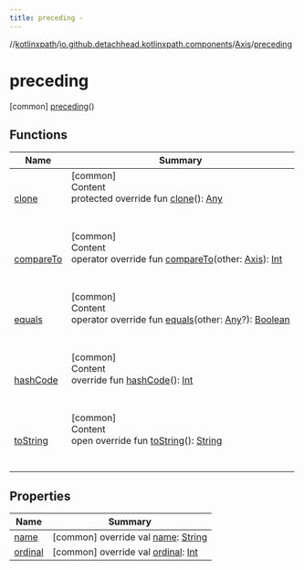 ```yaml
---
title: preceding -
---
```

//[kotlinxpath](../../../index.md)/[io.github.detachhead.kotlinxpath.components](../../index.md)/[Axis](../index.md)/[preceding](index.md)



# preceding  
 [common] [preceding](index.md)()  
  
   


## Functions  
  
|  Name|  Summary| 
|---|---|
| [clone](../following-sibling/index.md#kotlin/Enum/clone/#/PointingToDeclaration/)| [common]  <br>Content  <br>protected override fun [clone](../following-sibling/index.md#kotlin/Enum/clone/#/PointingToDeclaration/)(): [Any](https://kotlinlang.org/api/latest/jvm/stdlib/kotlin/-any/index.html)  <br><br><br>
| [compareTo](../following-sibling/index.md#kotlin/Enum/compareTo/#io.github.detachhead.kotlinxpath.components.Axis/PointingToDeclaration/)| [common]  <br>Content  <br>operator override fun [compareTo](../following-sibling/index.md#kotlin/Enum/compareTo/#io.github.detachhead.kotlinxpath.components.Axis/PointingToDeclaration/)(other: [Axis](../index.md)): [Int](https://kotlinlang.org/api/latest/jvm/stdlib/kotlin/-int/index.html)  <br><br><br>
| [equals](../following-sibling/index.md#kotlin/Enum/equals/#kotlin.Any?/PointingToDeclaration/)| [common]  <br>Content  <br>operator override fun [equals](../following-sibling/index.md#kotlin/Enum/equals/#kotlin.Any?/PointingToDeclaration/)(other: [Any](https://kotlinlang.org/api/latest/jvm/stdlib/kotlin/-any/index.html)?): [Boolean](https://kotlinlang.org/api/latest/jvm/stdlib/kotlin/-boolean/index.html)  <br><br><br>
| [hashCode](../following-sibling/index.md#kotlin/Enum/hashCode/#/PointingToDeclaration/)| [common]  <br>Content  <br>override fun [hashCode](../following-sibling/index.md#kotlin/Enum/hashCode/#/PointingToDeclaration/)(): [Int](https://kotlinlang.org/api/latest/jvm/stdlib/kotlin/-int/index.html)  <br><br><br>
| [toString](../following-sibling/index.md#kotlin/Enum/toString/#/PointingToDeclaration/)| [common]  <br>Content  <br>open override fun [toString](../following-sibling/index.md#kotlin/Enum/toString/#/PointingToDeclaration/)(): [String](https://kotlinlang.org/api/latest/jvm/stdlib/kotlin/-string/index.html)  <br><br><br>


## Properties  
  
|  Name|  Summary| 
|---|---|
| [name](index.md#io.github.detachhead.kotlinxpath.components/Axis.preceding/name/#/PointingToDeclaration/)|  [common] override val [name](index.md#io.github.detachhead.kotlinxpath.components/Axis.preceding/name/#/PointingToDeclaration/): [String](https://kotlinlang.org/api/latest/jvm/stdlib/kotlin/-string/index.html)   <br>
| [ordinal](index.md#io.github.detachhead.kotlinxpath.components/Axis.preceding/ordinal/#/PointingToDeclaration/)|  [common] override val [ordinal](index.md#io.github.detachhead.kotlinxpath.components/Axis.preceding/ordinal/#/PointingToDeclaration/): [Int](https://kotlinlang.org/api/latest/jvm/stdlib/kotlin/-int/index.html)   <br>

